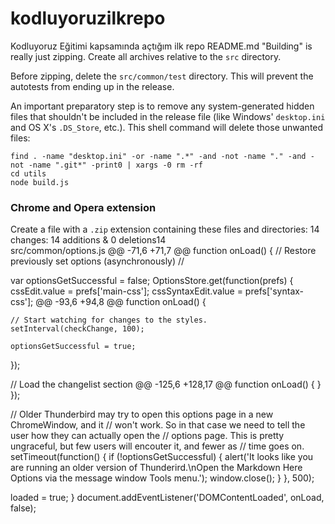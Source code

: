 # kodluyoruzilkrepo
Kodluyoruz Eğitimi kapsamında açtığım ilk repo
README.md
"Building" is really just zipping. Create all archives relative to the `src` directory.

Before zipping, delete the `src/common/test` directory. This will prevent the autotests from ending up in the release.

An important preparatory step is to remove any system-generated hidden files that shouldn't be included in the release file (like Windows' `desktop.ini` and OS X's `.DS_Store`, etc.). This shell command will delete those unwanted files:

```
find . -name "desktop.ini" -or -name ".*" -and -not -name "." -and -not -name ".git*" -print0 | xargs -0 rm -rf
cd utils
node build.js
```


### Chrome and Opera extension

Create a file with a `.zip` extension containing these files and directories:
  14 changes: 14 additions & 0 deletions14  
src/common/options.js
@@ -71,6 +71,7 @@ function onLoad() {
  // Restore previously set options (asynchronously)
  //

  var optionsGetSuccessful = false;
  OptionsStore.get(function(prefs) {
    cssEdit.value = prefs['main-css'];
    cssSyntaxEdit.value = prefs['syntax-css'];
@@ -93,6 +94,8 @@ function onLoad() {

    // Start watching for changes to the styles.
    setInterval(checkChange, 100);

    optionsGetSuccessful = true;
  });

  // Load the changelist section
@@ -125,6 +128,17 @@ function onLoad() {
    }
  });

  // Older Thunderbird may try to open this options page in a new ChromeWindow, and it
  // won't work. So in that case we need to tell the user how they can actually open the
  // options page. This is pretty ungraceful, but few users will encouter it, and fewer as
  // time goes on.
  setTimeout(function() {
    if (!optionsGetSuccessful) {
      alert('It looks like you are running an older version of Thunderird.\nOpen the Markdown Here Options via the message window Tools menu.');
      window.close();
    }
  }, 500);

  loaded = true;
}
document.addEventListener('DOMContentLoaded', onLoad, false);
